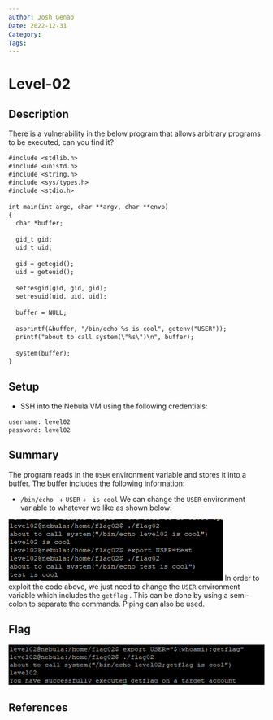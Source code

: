 ```yaml
---
author: Josh Genao
Date: 2022-12-31
Category:
Tags:
---
```


# Level-02
## Description
There is a vulnerability in the below program that allows arbitrary programs to be executed, can you find it?

```
#include <stdlib.h>
#include <unistd.h>
#include <string.h>
#include <sys/types.h>
#include <stdio.h>

int main(int argc, char **argv, char **envp)
{
  char *buffer;

  gid_t gid;
  uid_t uid;

  gid = getegid();
  uid = geteuid();

  setresgid(gid, gid, gid);
  setresuid(uid, uid, uid);

  buffer = NULL;

  asprintf(&buffer, "/bin/echo %s is cool", getenv("USER"));
  printf("about to call system(\"%s\")\n", buffer);
  
  system(buffer);
}
```
## Setup
-   SSH into the Nebula VM using the following credentials:

```
username: level02
password: level02
```
## Summary
The program reads in the `USER` environment variable and stores it into a buffer. The buffer  includes  the following information:
- `/bin/echo ` + `USER`  + ` is cool`
We can change the `USER` environment variable to whatever we like as shown below:

![](../imgs/Pasted%20image%2020221231143327.png)
In order to exploit the code above, we just need to change the `USER` environment variable   which includes the `getflag` . This can be done by using a semi-colon to separate the commands. Piping can also be used.
## Flag

![](../imgs/Pasted%20image%2020221231144807.png)

## References
